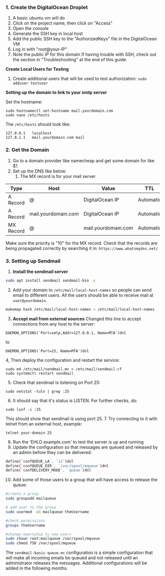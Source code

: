 ### 1. Create the DigitalOcean Droplet
1. A basic ubuntu vm will do
2. Click on the project name, then click on "Access"
3. Open the console
4. Generate the SSH key in local host
5. Add the public SSH key to the "AuthorizedKeys" file in the DigitalOcean VM
6. Log in with "root@your-IP"
7. Note the public IP for this domain
If having trouble with SSH, check out the section in "Troubleshooting" at the end of this guide.

**Create Local Users for Testing**
1. Create additional users that will be used to test authorization: `sudo adduser testuser`

**Setting up the domain to link to your smtp server**

Set the hostname:
```
sudo hostnamectl set-hostname mail.yourdomain.com
sudo nano /etc/hosts
```
The `/etc/hosts` should look like:
```
127.0.0.1   localhost
127.0.1.1   mail.yourdomain.com mail
```
### 2. Get the Domain
1. Go to a domain provider like namecheap and get some domain for like $1
2. Set up the DNS like below:
	1. The MX record is for your mail server

| Type      | Host                | Value               | TTL       |
| --------- | ------------------- | ------------------- | --------- |
| A Record  | @                   | DigitalOcean IP     | Automatic |
| A Record  | mail.yourdomain.com | DigitalOcean IP     | Automatic |
| MX Record | @                   | mail.yourdomain.com | Automatic |
Make sure the priority is "10" for the MX record.
Check that the records are being propagated correctly by searching it in: `https://www.whatsmydns.net/`

### 3. Setting up Sendmail
1. **Install the sendmail server**
```bash
sudo apt install sendmail sendmail-bin -y
```
2. Add your domain to `/etc/mail/local-host-names` so people can send email to different users. All the users should be able to receive mail at `user@yourdomain`.
```bash
makemap hash /etc/mail/local-host-names < /etc/mail/local-host-names
```
3. **Accept mail from external sources**
Changed this line to accept connections from any host to the server:
```
DAEMON_OPTIONS(`Port=smtp,Addr=127.0.0.1, Name=MTA')dnl
```
to
```
DAEMON_OPTIONS(`Port=25, Name=MTA')dnl
```
4, Then deploy the configuration and restart the service:
```
sudo m4 /etc/mail/sendmail.mc > /etc/mail/sendmail.cf
sudo systemctl restart sendmail
```
5. Check that sendmail is listening on Port 25:
```
sudo netstat -tuln | grep :25
```
6. It should say that it's status is LISTEN. For further checks, do:
```
sudo lsof -i :25
```
This should show that sendmail is using port 25.
7. Try connecting to it with telnet from an external host, example:
```
telnet your-domain 25
```
8. Run the 'EHLO example.com' to test the server is up and running
9. Update the configuration so that messages are queued and released by an admin before they can be delivered:
```bash
define(`confQUEUE_LA', `12')dnl
define(`confQUEUE_DIR', `/var/spool/mqueue')dnl
define(`confDELIVERY_MODE', `queue')dnl
```
10. Add some of those users to a group that will have access to release the queue:
```bash
#create a group
sudo groupadd mailqueue

# add user to the group
sudo usermod -aG mailqueue theUsername

#check permissions
groups theUsername

#change owernship to new users
sudo chown root:mailqueue /var/spool/mqueue
sudo chmod 750 /var/spool/mqueue
```

The `sendmail-basic-queue.mc` configuration is a simple configuration that will make all incoming emails be queued and not released until an administrator releases the messages. Additional configurations will be added in the following months.